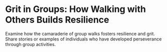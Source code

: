 # Grit in Groups: How Walking with Others Builds Resilience

Examine how the camaraderie of group walks fosters resilience and grit.
Share stories or examples of individuals who have developed perseverance through group activities.
